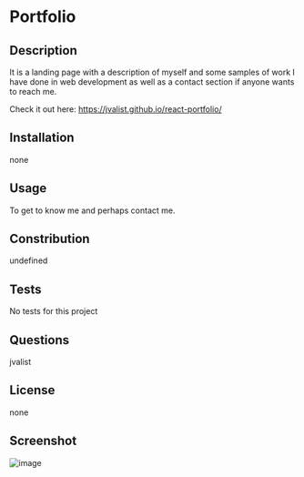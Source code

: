 
# Portfolio

## Description
It is a landing page with a description of myself and some samples of work I have done in web development as well as a contact section if anyone wants to reach me. 

Check it out here: https://jvalist.github.io/react-portfolio/


## Installation
none

## Usage
To get to know me and perhaps contact me.

## Constribution
undefined

## Tests
No tests for this project

## Questions
jvalist

## License
none
    
## Screenshot 
![image](https://user-images.githubusercontent.com/120420257/226217376-93bb35e7-bb59-4ce1-b8a9-f545ecc99d82.png)
